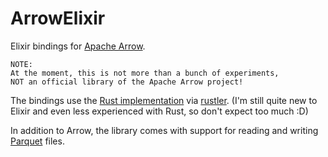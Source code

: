 # ArrowElixir

Elixir bindings for [Apache Arrow](https://arrow.apache.org/).

```
NOTE:
At the moment, this is not more than a bunch of experiments,
NOT an official library of the Apache Arrow project!
```

The bindings use the [Rust implementation](https://github.com/apache/arrow/tree/master/rust) via [rustler](https://github.com/rusterlium/rustler/).
(I'm still quite new to Elixir and even less experienced with Rust, so
don't expect too much :D)

In addition to Arrow, the library comes with support for
reading and writing [Parquet](https://parquet.apache.org/) files.

